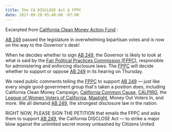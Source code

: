```yaml
---
title: The CA DISCLOSE Act & FPPC
date: 2017-09-20 05:48:00 -07:00
---
```


Excerpted from [California Clean Money Action Fund](http://www.cacleanaction.org/) :

[AB 249](https://leginfo.legislature.ca.gov/faces/billNavClient.xhtml?bill_id=201720180AB249) passed the legislature in overwhelming bipartisan votes and is now on the way to the Governor's desk!

When he decides whether to sign [AB 249](https://leginfo.legislature.ca.gov/faces/billNavClient.xhtml?bill_id=201720180AB249), the Governor is likely to look at what is said by the [Fair Political Practices Commission (FPPC)](http://www.fppc.ca.gov/), responsible for administering and enforcing disclosure laws.  The [FPPC](http://www.fppc.ca.gov/) will decide whether to support or oppose [AB 249](https://leginfo.legislature.ca.gov/faces/billNavClient.xhtml?bill_id=201720180AB249) in its hearing on Thursday.

We need public comments telling the [FPPC](http://www.fppc.ca.gov/) to support [AB 249](https://leginfo.legislature.ca.gov/faces/billNavClient.xhtml?bill_id=201720180AB249) — just like every single good government group that's taken a position does, including California Clean Money Campaign, [California Common Cause](http://www.commoncause.org/states/california/about/?referrer=https://www.google.com/), [CALPIRG](http://www.calpirg.org/home), the [League of Women Voters of California](https://lwvc.org/), [Maplight](https://maplight.org/), Money Out Voters In, and more.  We all demand [AB 249](https://leginfo.legislature.ca.gov/faces/billNavClient.xhtml?bill_id=201720180AB249), the strongest disclosure law in the nation.

RIGHT NOW, PLEASE SIGN THE PETITION that emails the FPPC and asks them to support [AB 249](https://leginfo.legislature.ca.gov/faces/billNavClient.xhtml?bill_id=201720180AB249), the California DISCLOSE Act — to strike a major blow against the unlimited secret money unleashed by Citizens United.